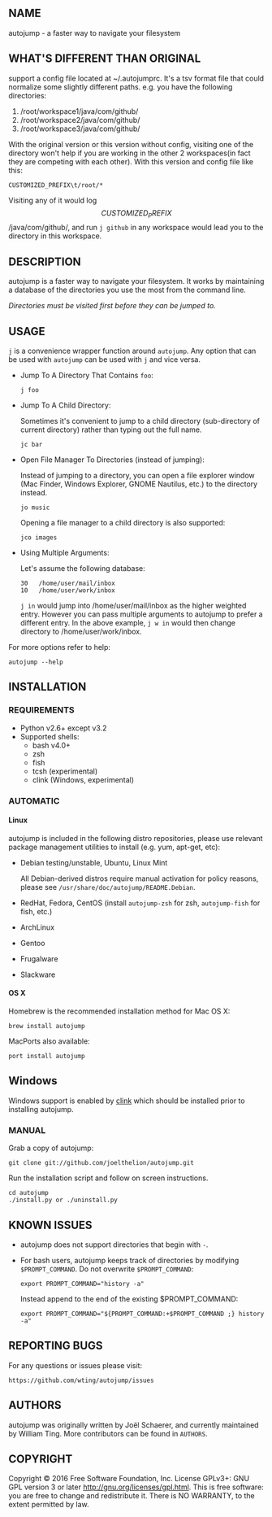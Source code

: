 NAME
----

autojump - a faster way to navigate your filesystem


WHAT'S DIFFERENT THAN ORIGINAL
-----------------------------
support a config file located at ~/.autojumprc. It's a tsv format file that
could normalize some slightly different paths.
e.g. you have the following directories:
1. /root/workspace1/java/com/github/
1. /root/workspace2/java/com/github/
1. /root/workspace3/java/com/github/

With the original version or this version without config, visiting one of the
directory won't help if you are working in the other 2 workspaces(in fact they
are competing with each other).
With this version and config file like this:
```
CUSTOMIZED_PREFIX\t/root/*
```
Visiting any of it would log $$CUSTOMIZED_PREFIX$$/java/com/github/, and run
`j github` in any workspace would lead you to the directory in this workspace.


DESCRIPTION
-----------

autojump is a faster way to navigate your filesystem. It works by
maintaining a database of the directories you use the most from the
command line.

*Directories must be visited first before they can be jumped to.*

USAGE
-----

`j` is a convenience wrapper function around `autojump`. Any option that
can be used with `autojump` can be used with `j` and vice versa.

-   Jump To A Directory That Contains `foo`:

        j foo

-   Jump To A Child Directory:

    Sometimes it's convenient to jump to a child directory
    (sub-directory of current directory) rather than typing out the
    full name.

        jc bar

-   Open File Manager To Directories (instead of jumping):

    Instead of jumping to a directory, you can open a file explorer
    window (Mac Finder, Windows Explorer, GNOME Nautilus, etc.) to the
    directory instead.

        jo music

    Opening a file manager to a child directory is also supported:

        jco images

-   Using Multiple Arguments:

    Let's assume the following database:

        30   /home/user/mail/inbox
        10   /home/user/work/inbox

    `j in` would jump into /home/user/mail/inbox as the higher
    weighted entry. However you can pass multiple arguments to autojump
    to prefer a different entry. In the above example, `j w in` would
    then change directory to /home/user/work/inbox.

For more options refer to help:

    autojump --help

INSTALLATION
------------

### REQUIREMENTS

-   Python v2.6+ except v3.2
-   Supported shells:
    -   bash v4.0+
    -   zsh
    -   fish
    -   tcsh (experimental)
    -   clink (Windows, experimental)

### AUTOMATIC

#### Linux

autojump is included in the following distro repositories, please use
relevant package management utilities to install (e.g. yum, apt-get,
etc):

-   Debian testing/unstable, Ubuntu, Linux Mint

    All Debian-derived distros require manual activation for policy
    reasons, please see `/usr/share/doc/autojump/README.Debian`.

-   RedHat, Fedora, CentOS (install `autojump-zsh` for zsh,
    `autojump-fish` for fish, etc.)
-   ArchLinux
-   Gentoo
-   Frugalware
-   Slackware

#### OS X

Homebrew is the recommended installation method for Mac OS X:

    brew install autojump

MacPorts also available:

    port install autojump

Windows
-------

Windows support is enabled by [clink](https://mridgers.github.io/clink/)
which should be installed prior to installing autojump.

### MANUAL

Grab a copy of autojump:

    git clone git://github.com/joelthelion/autojump.git

Run the installation script and follow on screen instructions.

    cd autojump
    ./install.py or ./uninstall.py

KNOWN ISSUES
------------

-   autojump does not support directories that begin with `-`.

-   For bash users, autojump keeps track of directories by modifying
    `$PROMPT_COMMAND`. Do not overwrite `$PROMPT_COMMAND`:

        export PROMPT_COMMAND="history -a"

    Instead append to the end of the existing \$PROMPT\_COMMAND:

        export PROMPT_COMMAND="${PROMPT_COMMAND:+$PROMPT_COMMAND ;} history -a"

REPORTING BUGS
--------------

For any questions or issues please visit:

    https://github.com/wting/autojump/issues

AUTHORS
-------

autojump was originally written by Joël Schaerer, and currently
maintained by William Ting. More contributors can be found in `AUTHORS`.

COPYRIGHT
---------

Copyright © 2016 Free Software Foundation, Inc. License GPLv3+: GNU GPL
version 3 or later <http://gnu.org/licenses/gpl.html>. This is free
software: you are free to change and redistribute it. There is NO
WARRANTY, to the extent permitted by law.
